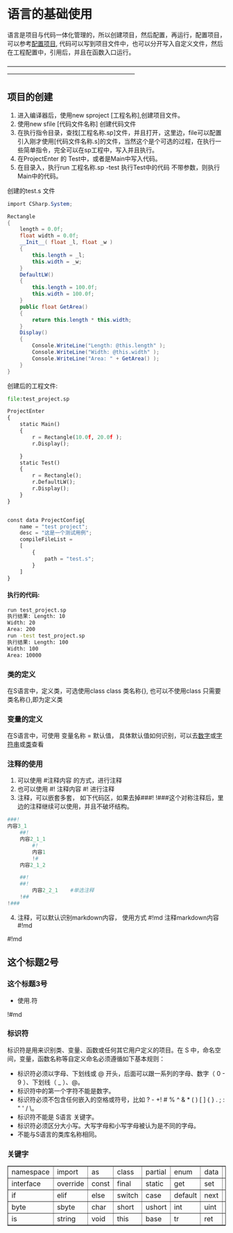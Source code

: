 # 语言的基础使用
语言是项目与代码一体化管理的，所以创建项目，然后配置，再运行，配置项目，可以参考[配置项目](), 代码可以写到项目文件中，也可以分开写入自定义文件，然后在工程配置中，引用后，并且在函数入口运行。

—————————————————————————————————————————————————————————

## 项目的创建
1. 进入编译器后，使用new sproject [工程名称],创建项目文件。
3. 使用new sfile [代码文件名称] 创建代码文件
3. 在执行指令目录，查找[工程名称.sp]文件，并且打开，这里边，file可以配置引入刚才使用[代码文件名称.s]的文件，当然这个是个可选的过程，在执行一些简单指令，完全可以在sp工程中，写入并且执行。
4. 在ProjectEnter 的 Test中，或者是Main中写入代码。
5. 在目录入，执行run 工程名称.sp -test 执行Test中的代码 不带参数，则执行Main中的代码。



创建的test.s 文件
```csharp
import CSharp.System;

Rectangle
{
    length = 0.0f;
    float width = 0.0f;
    __Init__( float _l, float _w )
    {
        this.length = _l;
        this.width = _w;
    }
    DefaultLW()
    {
        this.length = 100.0f;
        this.width = 100.0f;
    }
    public float GetArea()
    {
        return this.length * this.width;
    }
    Display()
    {
        Console.WriteLine("Length: @this.length" );
        Console.WriteLine("Width: @this.width" );
        Console.WriteLine("Area: " + GetArea() );
    }
}

```

创建后的工程文件:
```python
file:test_project.sp

ProjectEnter
{
    static Main()
    {    
        r = Rectangle(10.0f, 20.0f );
        r.Display();

    }
    static Test()
    {
        r = Rectangle();
        r.DefaultLW();
        r.Display();
    }
}


const data ProjectConfig{
    name = "test project";
    desc = "这是一个测试用例";
    compileFileList =
    [ 
        {
            path = "test.s";
        }
    ]
}
```

#### 执行的代码:
```bash
run test_project.sp 
执行结果: Length: 10
Width: 20
Area: 200
run -test test_project.sp 
执行结果: Length: 100
Width: 100
Area: 10000
```

### 类的定义
在S语言中，定义类，可选使用class class 类名称{}, 也可以不使用class 只需要 类名称{},即为定义类

### 变量的定义
在S语言中，可使用 变量名称 = 默认值， 具体默认值如何识别，可以去[数字]()或[字符串]()或[类]()查看


### 注释的使用
1. 可以使用 #注释内容 的方式，进行注释
2. 也可以使用 #!  注释内容 #! 进行注释
3. 注释，可以嵌套多套， 如下代码区，如果去掉###! !###这个对称注释后，里边的注释继续可以使用，并且不破坏结构。
```python
###! 
内容3_1
    ##!
    内容2_1_1  
        #! 
        内容1 
        !# 
    内容2_1_2 

    ##!
    ##!
        内容2_2_1    #单选注释
    !## 
!###
```
4. 注释，可以默认识别markdown内容， 使用方式 #!md 注释markdown内容 #!md

#!md
## 这个标题2号
### 这个标题3号
- 使用.符

!#md


### 标识符
标识符是用来识别类、变量、函数或任何其它用户定义的项目。在 S 中，命名空间，变量，函数名称等自定义命名必须遵循如下基本规则：

- 标识符必须以字母、下划线或 @ 开头，后面可以跟一系列的字母、数字（ 0 - 9 ）、下划线（ _ ）、@。
- 标识符中的第一个字符不能是数字。
- 标识符必须不包含任何嵌入的空格或符号，比如 ? - +! # % ^ & * ( ) [ ] { } . ; : " ' / \。
- 标识符不能是 S语言 关键字。
- 标识符必须区分大小写。大写字母和小写字母被认为是不同的字母。
- 不能与S语言的类库名称相同。

### 关键字

<table border="1">
<tr>
<td>namespace</td>
<td>import</td>
<td>as</td> 
<td>class</td><td>partial</td> 
<td>enum</td>
<td>data</td>
<td>public</td><td>internal</td> <td> projected</td><td>private</td> 
</tr>

<tr>
<td>interface</td>
<td>override</td>
<td>const</td><td> final</td>
<td>static</td>
<td>get</td><td>set</td> 
<td>label</td><td>goto</td> 
<td>break</td><td>continue</td>
</tr>

<tr>
<td>if</td><td>elif</td><td>else</td>
<td>switch</td><td>case</td><td>default</td><td>next</td>
<td>while</td><td>dowhile</td><td>for</td> <td> in</td>
</tr>

<tr>
<td>byte</td> <td> sbyte </td><td>char</td> <td> short </td><td>ushort</td> <td> int</td><td>uint</td> <td> ulong</td>
<td> object</td><td>null</td><td>bool</td>
</tr>

<tr>
<td> is</td><td> string</td>
<td>void</td> 
<td>this</td>
<td>base</td>
<td>tr</td><td>ret</td>
<td></td>
<td></td>
</table>





